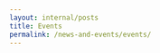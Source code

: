 ```yaml
---
layout: internal/posts
title: Events
permalink: /news-and-events/events/
---
```


<!--- This child document initializes the page in Jekyll. -->
